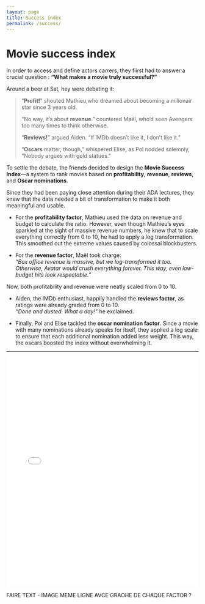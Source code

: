 ```yaml
---
layout: page
title: Success index 
permalink: /success/
---
```


# Movie success index 
In order to access and define actors carrers, they fiirst had to  answer a crucial question : **“What makes a movie truly successful?”**

Around a beer at Sat, hey were debating it: 

> “**Profit!**” shouted Mathieu,who dreamed about becoming a milionair star since 3 years old.
>
> “No way, it’s about **revenue**.” countered Maël, who’d seen Avengers too many times to think otherwise.
>
> “**Reviews!**” argued Aiden.  “If IMDb doesn’t like it, I don’t like it.”
>
> “**Oscars** matter, though,” whispered Elise, as Pol nodded solemnly, “Nobody argues with gold statues.”

To settle the debate, the friends decided to design the **Movie Success Index**—a system to rank movies based on **profitability**, **revenue**, **reviews**, and **Oscar nominations**.

Since they had been paying close attention during their ADA lectures, they knew that the data needed a bit of transformation to make it both meaningful and usable.

- For the **profitability factor**, Mathieu used the data on revenue and budget to calculate the ratio. However, even though Mathieu’s eyes sparkled at the sight of massive revenue numbers, he knew that to scale everything correctly from 0 to 10, he had to apply a log transformation. This smoothed out the extreme values caused by colossal blockbusters.

- For the **revenue factor**, Maël took charge:  
  *“Box office revenue is massive, but we log-transformed it too. Otherwise, Avatar would crush everything forever. This way, even low-budget hits look respectable.”*

Now, both profitability and revenue were neatly scaled from 0 to 10.

- Aiden, the IMDb enthusiast, happily handled the **reviews factor**, as ratings were already graded from 0 to 10.  
  *“Done and dusted. What a day!”* he exclaimed.

- Finally, Pol and Elise tackled the **oscar nomination factor**. Since a movie with many nominations already speaks for itself, they applied a log scale to ensure that each additional nomination added less weight. This way, the oscars boosted the index without overwhelming it.

---


<iframe src="/assets/plots/oscar_nomination_distribution.html" width="100%" height="600" frameborder="0"></iframe>

FAIRE TEXT - IMAGE MEME LIGNE AVCE GRAOHE DE CHAQUE FACTOR ? 
